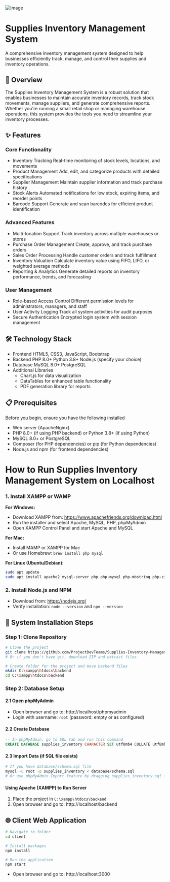 ![image](https://github.com/user-attachments/assets/043ebab5-df39-4f53-b0c1-e537e836ea28)

# Supplies Inventory Management System

A comprehensive inventory management system designed to help businesses efficiently track, manage, and control their supplies and inventory operations.

## 🌟 Overview

The Supplies Inventory Management System is a robust solution that enables businesses to maintain accurate inventory records, track stock movements, manage suppliers, and generate comprehensive reports. Whether you're running a small retail shop or managing warehouse operations, this system provides the tools you need to streamline your inventory processes.

## ✨ Features

### Core Functionality
- Inventory Tracking Real-time monitoring of stock levels, locations, and movements
- Product Management Add, edit, and categorize products with detailed specifications
- Supplier Management Maintain supplier information and track purchase history
- Stock Alerts Automated notifications for low stock, expiring items, and reorder points
- Barcode Support Generate and scan barcodes for efficient product identification

### Advanced Features
- Multi-location Support Track inventory across multiple warehouses or stores
- Purchase Order Management Create, approve, and track purchase orders
- Sales Order Processing Handle customer orders and track fulfillment
- Inventory Valuation Calculate inventory value using FIFO, LIFO, or weighted average methods
- Reporting & Analytics Generate detailed reports on inventory performance, trends, and forecasting

### User Management
- Role-based Access Control Different permission levels for administrators, managers, and staff
- User Activity Logging Track all system activities for audit purposes
- Secure Authentication Encrypted login system with session management

## 🛠️ Technology Stack

- Frontend HTML5, CSS3, JavaScript, Bootstrap
- Backend PHP 8.0+  Python 3.8+  Node.js (specify your choice)
- Database MySQL 8.0+  PostgreSQL
- Additional Libraries 
  - Chart.js for data visualization
  - DataTables for enhanced table functionality
  - PDF generation library for reports

## 📋 Prerequisites

Before you begin, ensure you have the following installed

- Web server (ApacheNginx)
- PHP 8.0+ (if using PHP backend) or Python 3.8+ (if using Python)
- MySQL 8.0+ or PostgreSQL
- Composer (for PHP dependencies) or pip (for Python dependencies)
- Node.js and npm (for frontend dependencies)

# How to Run Supplies Inventory Management System on Localhost

### 1. Install XAMPP or WAMP

**For Windows:**

-   Download XAMPP from: https://www.apachefriends.org/download.html
-   Run the installer and select Apache, MySQL, PHP, phpMyAdmin
-   Open XAMPP Control Panel and start Apache and MySQL

**For Mac:**

-   Install MAMP or XAMPP for Mac
-   Or use Homebrew: `brew install php mysql`

**For Linux (Ubuntu/Debian):**

```bash
sudo apt update
sudo apt install apache2 mysql-server php php-mysql php-mbstring php-zip php-gd php-json php-curl

```

### 2. Install Node.js and NPM

-   Download from: https://nodejs.org/
-   Verify installation: `node --version` and `npm --version`

## 🚀 System Installation Steps

### Step 1: Clone Repository

```bash
# Clone the project
git clone https://github.com/ProjectDevTeams/Supplies-Inventory-Management-System.git .
# Or if you don't have git, download ZIP and extract files

```

```bash
# Create folder for the project and move backend files
mkdir C:\xampp\htdocs\backend
cd C:\xampp\htdocs\backend

```

### Step 2: Database Setup

#### 2.1 Open phpMyAdmin

-   Open browser and go to: http://localhost/phpmyadmin
-   Login with username: `root` (password: empty or as configured)

#### 2.2 Create Database

```sql
-- In phpMyAdmin, go to SQL tab and run this command
CREATE DATABASE supplies_inventory CHARACTER SET utf8mb4 COLLATE utf8mb4_unicode_ci;

```

#### 2.3 Import Data (if SQL file exists)

```bash
# If you have database/schema.sql file
mysql -u root -p supplies_inventory < database/schema.sql
# Or use phpMyAdmin Import feature by dragging supplies_inventory.sql file to http://localhost/phpmyadmin

```

#### Using Apache (XAMPP) to Run Server

1.  Place the project in `C:\xampp\htdocs\backend`
2.  Open browser and go to: http://localhost/backend

## 🌐 Client Web Application

```bash
# Navigate to folder
cd client

```

```bash
# Install packages
npm install

```

```bash
# Run the application
npm start

```

-   Open browser and go to: http://localhost:3000
